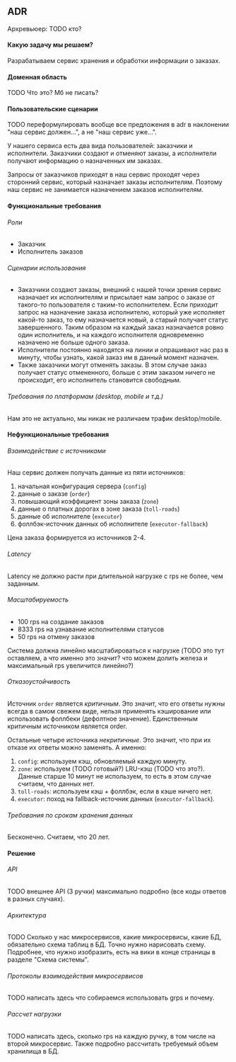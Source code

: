 ## ADR

Архревьюер: TODO кто?

#### Какую задачу мы решаем?

Разрабатываем сервис хранения и обработки информации о заказах.


#### Доменная область

TODO Что это? Мб не писать?


#### Пользовательские сценарии

TODO переформулировать вообще все предложения в adr в наклонении "наш сервис должен...", а не "наш сервис уже...".

У нашего сервиса есть два вида пользователей: заказчики и исполнители. Заказчики создают и отменяют заказы, а исполнители получают информацию о назначенных им заказах.

Запросы от заказчиков приходят в наш сервис проходят через сторонний сервис, который назначает заказы исполнителям. Поэтому наш сервис не занимается назначением заказов исполнителям.


#### Функциональные требования

###### Роли

- Заказчик
- Исполнитель заказов

###### Сценарии использования

- Заказчики создают заказы, внешний с нашей точки зрения сервис назначает их исполнителям и присылает нам запрос о заказе от такого-то пользователя с таким-то исполнителем. Если приходит запрос на назначение заказа исполнителю, который уже исполняет какой-то заказ, то ему назначается новый, а старый получает статус завершенного. Таким образом на каждый заказ назначается ровно один исполнитель, и на каждого исполнителя одновременно назначено не больше одного заказа.
- Исполнители постоянно находятся на линии и опрашивают нас раз в минуту, чтобы узнать, какой заказ им в данный момент назначен.
- Также заказчики могут отменять заказы. В этом случае заказ получает статус отмененного, больше с этим заказом ничего не происходит, его исполнитель становится свободным.

###### Требования по платформам (desktop, mobile и т.д.)

Нам это не актуально, мы никак не различаем трафик desktop/mobile.


#### Нефункциональные требования

###### Взаимодействие с источниками

Наш сервис должен получать данные из пяти источников:

1. начальная конфигурация сервера (`config`)
2. данные о заказе (`order`)
3. повышающий коэффициент зоны заказа (`zone`)
4. данные о платных дорогах в зоне заказа (`toll-roads`)
5. данные об исполнителе (`executor`)
6. фоллбэк-источник данных об исполнителе (`executor-fallback`)

Цена заказа формируется из источников 2-4.

###### Latency

Latency не должно расти при длительной нагрузке с rps не более, чем заданным.

###### Масштабируемость

- 100 rps на создание заказов
- 8333 rps на узнавание исполнителями статусов
- 50 rps на отмену заказов

Система должна линейно масштабироваться к нагрузке (TODO это тут оставляем, а что именно это значит? что можем долить железа и максимальный rps увеличится линейно?)

###### Отказоустойчивость

Источник `order` является *критичным*. Это значит, что его ответы нужны всегда в самом свежем виде, нельзя применять кэширование или использовать фоллбеки (дефолтное значение). Единственным критичным источником является order.

Остальные четыре источника *некритичные*. Это значит, что при их отказе их ответы можно заменять. А именно:

1. `config`: используем кэш, обновляемый каждую минуту.
2. `zone`: используем (TODO готовый?) LRU-кэш (TODO что это?). Данные старше 10 минут не используем, то есть в этом случае считаем, что данных нет.
3. `toll-roads`: используем кэш + фоллбэк, если в кэше ничего нет.
4. `executor`: поход на fallback-источник данных (`executor-fallback`).

###### Требования по срокам хранения данных

Бесконечно. Считаем, что 20 лет.


#### Решение

###### API

TODO внешнее API (3 ручки) максимально подробно (все коды ответов в разных случаях).

###### Архитектура

TODO Сколько у нас микросервисов, какие микросервисы, какие БД, обязательно схема таблиц в БД. Точно нужно нарисовать схему. Подробнее, что нужно изобразить, есть на вики в конце страницы в разделе "Схема системы".

###### Протоколы взаимодействия микросервисов

TODO написать здесь что собираемся использовать grps и почему.

<!-- Особенности реализации точно не надо!! Это пойдет в отчет. -->
<!-- ###### Особенности реализации микросервиса заказов
TODO благодаря чему будет держаться требуемый rps; написать что делаем асинхронные запросы к второму сервису и к бд, мб написать про таймауты, сколько ждем ответов от второго сервиса и бд. 

###### Особенности реализации микросервиса источников
TODO благодаря чему будет держаться требуемый rps; написать что ходим в источники и кэши асинхронно, по какой формуле считаем цену, сколько ждем ответ от источников. -->

###### Рассчет нагрузки

<!-- НЕ НАДО делать здесь подробные рассчеты железа!! Потому что это невозможно сделать, это будет в отчете. -->

TODO написать здесь, сколько rps на каждую ручку, в том числе на второй микросервис. Также подробно рассчитать требуемый объем хранилища в БД.


<!-- Про тесты здесь ничего не надо, это пойдет в отчет!! -->
<!-- #### Тесты

###### Заглушки источников данных 
Для эмуляции источников данных в тестах мы используем заглушки. TODO написать про то, как реализованы заглушки.

###### Функциональные
TODO Написать про тесты на второй микросервис + тесты на весь сервис вместе (ну то есть на первый микросервис, но он ходит во второй). С помощью чего проводились, то есть какой язык, инструмент или тп.

###### Нагрузочные
TODO Написать про нагрузочные тесты на весь наш сервис вместе. С помощью какого инструмента проводились, . -->
